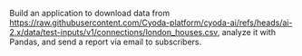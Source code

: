 Build an application to download data from https://raw.githubusercontent.com/Cyoda-platform/cyoda-ai/refs/heads/ai-2.x/data/test-inputs/v1/connections/london_houses.csv, analyze it with Pandas, and send a report via email to subscribers.